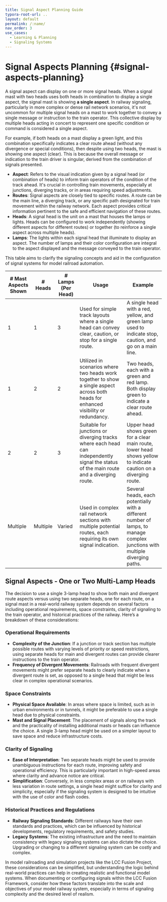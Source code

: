 ```yaml
---
title: Signal Aspect Planning Guide
typora-root-url: ..
layout: default
permalink: /:name/
nav_order: 3
use_cases:
  - Learning & Planning
  - Signaling Systems
---
```


# Signal Aspects Planning {#signal-aspects-planning}

A signal aspect can display on one or more signal heads.  When a signal mast with two heads uses both heads in combination to display a single aspect, the signal mast is showing **a single aspect**. In railway signaling, particularly in more complex or dense rail network scenarios, it's not uncommon for multiple signal heads on a mast to work together to convey a single message or instruction to the train operator. This collective display by multiple heads acting in concert to represent one specific condition or command is considered a single aspect.

For example, if both heads on a mast display a green light, and this combination specifically indicates a clear route ahead (without any divergence or special conditions), then despite using two heads, the mast is showing one aspect (clear). This is because the overall message or indication to the train driver is singular, derived from the combination of signals presented.

- **Aspect**: Refers to the visual indication given by a signal head (or combination of heads) to inform train operators of the condition of the track ahead. It's crucial in controlling train movements, especially at junctions, diverging tracks, or in areas requiring speed adjustments.
- **Routes**: Signal aspects are closely tied to specific routes. A route can be the main line, a diverging track, or any specific path designated for train movement within the railway network. Each aspect provides critical information pertinent to the safe and efficient navigation of these routes.
- **Heads**: A signal head is the unit on a mast that houses the lamps or lights. Heads can be configured to work independently (showing different aspects for different routes) or together (to reinforce a single aspect across multiple heads).
- **Lamps**: The lights within each signal head that illuminate to display an aspect. The number of lamps and their color configuration are integral to the aspect displayed and the message conveyed to the train operator.

This table aims to clarify the signaling concepts and aid in the configuration of signal systems for model railroad automation.

| # Mast Aspects Shown | # Heads  | # Lamps (Per Head) | Usage                                                        | Example                                                      |
| -------------------- | -------- | ------------------ | ------------------------------------------------------------ | ------------------------------------------------------------ |
| 1                    | 1        | 3                  | Used for simple track layouts where a single head can convey clear, caution, or stop for a single route. | A single head with a red, yellow, and green lamp used to indicate stop, caution, and go on a main line. |
| 1                    | 2        | 2                  | Utilized in scenarios where two heads work together to show a single aspect across both heads for enhanced visibility or redundancy. | Two heads, each with a green and red lamp. Both display green to indicate a clear route ahead. |
| 2                    | 2        | 3                  | Suitable for junctions or diverging tracks where each head can independently signal the status of the main route and a diverging route. | Upper head shows green for a clear main route, lower head shows yellow to indicate caution on a diverging route. |
| Multiple             | Multiple | Varied             | Used in complex rail network sections with multiple potential routes, each requiring its own signal indication. | Several heads, each potentially with a different number of lamps, to manage complex junctions with multiple diverging paths. |

## Signal Aspects - One or Two Multi-Lamp Heads

The decision to use a single 3-lamp head to show both main and divergent route aspects versus using two separate heads, one for each route, on a signal mast in a real-world railway system depends on several factors including operational requirements, space constraints, clarity of signaling to the train operator, and historical practices of the railway. Here’s a breakdown of these considerations:

### Operational Requirements

- **Complexity of the Junction**: If a junction or track section has multiple possible routes with varying levels of priority or speed restrictions, using separate heads for main and divergent routes can provide clearer instructions to the train operator.
- **Frequency of Divergent Movements**: Railroads with frequent divergent movements might prefer separate heads to clearly indicate when a divergent route is set, as opposed to a single head that might be less clear in complex operational scenarios.

### Space Constraints

- **Physical Space Available**: In areas where space is limited, such as in urban environments or in tunnels, it might be preferable to use a single head due to physical constraints.
- **Mast and Signal Placement**: The placement of signals along the track and the practicality of installing additional masts or heads can influence the choice. A single 3-lamp head might be used on a simpler layout to save space and reduce infrastructure costs.

### Clarity of Signaling

- **Ease of Interpretation**: Two separate heads might be used to provide unambiguous instructions for each route, improving safety and operational efficiency. This is particularly important in high-speed areas where clarity and advance notice are critical.
- **Simplification**: Conversely, in less complex areas or on railways with less variation in route settings, a single head might suffice for clarity and simplicity, especially if the signaling system is designed to be intuitive with the use of color and flash codes.

### Historical Practices and Regulations

- **Railway Signaling Standards**: Different railways have their own standards and practices, which can be influenced by historical developments, regulatory requirements, and safety studies.
- **Legacy Systems**: The existing infrastructure and the need to maintain consistency with legacy signaling systems can also dictate the choice. Upgrading or changing to a different signaling system can be costly and complex.

In model railroading and simulation projects like the LCC Fusion Project, these considerations can be simplified, but understanding the logic behind real-world practices can help in creating realistic and functional model systems. When documenting or configuring signals within the LCC Fusion Framework, consider how these factors translate into the scale and objectives of your model railway system, especially in terms of signaling complexity and the desired level of realism.

